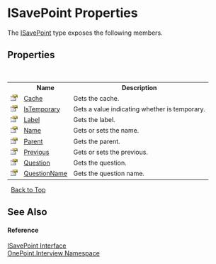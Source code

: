# ISavePoint Properties
 

The <a href="T_OnePoint_Interview_ISavePoint">ISavePoint</a> type exposes the following members.


## Properties
&nbsp;<table><tr><th></th><th>Name</th><th>Description</th></tr><tr><td>![Public property](media/pubproperty.gif "Public property")</td><td><a href="P_OnePoint_Interview_ISavePoint_Cache">Cache</a></td><td>
Gets the cache.</td></tr><tr><td>![Public property](media/pubproperty.gif "Public property")</td><td><a href="P_OnePoint_Interview_ISavePoint_IsTemporary">IsTemporary</a></td><td>
Gets a value indicating whether is temporary.</td></tr><tr><td>![Public property](media/pubproperty.gif "Public property")</td><td><a href="P_OnePoint_Interview_ISavePoint_Label">Label</a></td><td>
Gets the label.</td></tr><tr><td>![Public property](media/pubproperty.gif "Public property")</td><td><a href="P_OnePoint_Interview_ISavePoint_Name">Name</a></td><td>
Gets or sets the name.</td></tr><tr><td>![Public property](media/pubproperty.gif "Public property")</td><td><a href="P_OnePoint_Interview_ISavePoint_Parent">Parent</a></td><td>
Gets the parent.</td></tr><tr><td>![Public property](media/pubproperty.gif "Public property")</td><td><a href="P_OnePoint_Interview_ISavePoint_Previous">Previous</a></td><td>
Gets or sets the previous.</td></tr><tr><td>![Public property](media/pubproperty.gif "Public property")</td><td><a href="P_OnePoint_Interview_ISavePoint_Question">Question</a></td><td>
Gets the question.</td></tr><tr><td>![Public property](media/pubproperty.gif "Public property")</td><td><a href="P_OnePoint_Interview_ISavePoint_QuestionName">QuestionName</a></td><td>
Gets the question name.</td></tr></table>&nbsp;
<a href="#isavepoint-properties">Back to Top</a>

## See Also


#### Reference
<a href="T_OnePoint_Interview_ISavePoint">ISavePoint Interface</a><br /><a href="N_OnePoint_Interview">OnePoint.Interview Namespace</a><br />